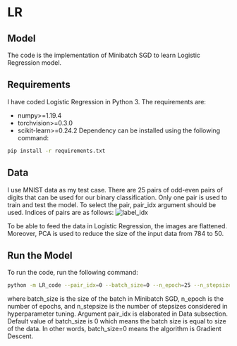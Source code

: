 # LR
## Model
The code is the implementation of Minibatch SGD to learn Logistic Regression model.
## Requirements
I have coded Logistic Regression in Python 3. The requirements are:
- numpy>=1.19.4
- torchvision>=0.3.0
- scikit-learn>=0.24.2
Dependency can be installed using the following command:
```bash
pip install -r requirements.txt
```
## Data
I use MNIST data as my test case. There are 25 pairs of odd-even pairs of digits that can be used for our binary classification. Only one pair is used to train and test the model. To select the pair, pair_idx argument should be used. Indices of pairs are as follows:
![label_idx](https://user-images.githubusercontent.com/59674668/157088426-de670683-f4f3-4a06-88f6-ce80a022d227.png)

To be able to feed the data in Logistic Regression, the images are flattened. Moreover, PCA is used to reduce the size of the input data from 784 to 50. 
## Run the Model
To run the code, run the following command:
```bash
python -m LR_code --pair_idx=0 --batch_size=0 --n_epoch=25 --n_stepsize=10
```
where batch_size is the size of the batch in Minibatch SGD, n_epoch is the number of epochs, and n_stepsize is the number of stepsizes considered in hyperparameter tuning. Argument pair_idx is elaborated in Data subsection. Default value of batch_size is 0 which means the batch size is equal to size of the data. In other words, batch_size=0 means the algorithm is Gradient Descent.

